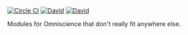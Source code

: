 [![Circle CI](https://img.shields.io/circleci/project/OffByNone/Omniscience-Utilities.svg?style=flat-square)](https://circleci.com/gh/OffByNone/Omniscience-Utilities)
[![David](https://img.shields.io/david/OffByNone/Omniscience-Utilities.svg?style=flat-square)](https://david-dm.org/offbynone/omniscience-utilities#info=dependencies)
[![David](https://img.shields.io/david/dev/OffByNone/Omniscience-Utilities.svg?style=flat-square)](https://david-dm.org/offbynone/omniscience-utilities#info=devDependencies)

Modules for Omniscience that don't really fit anywhere else.